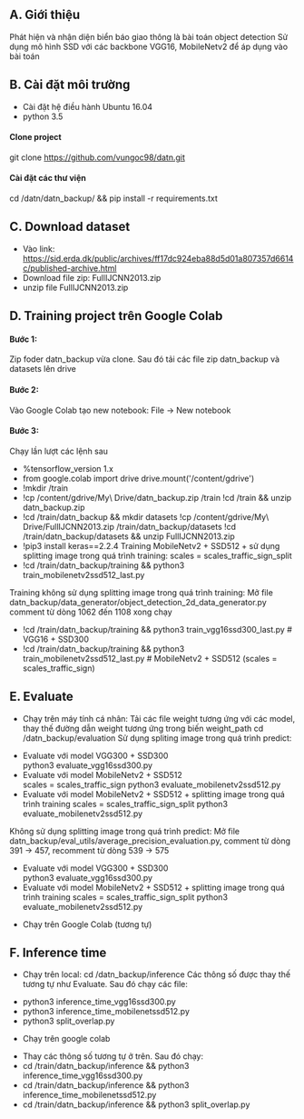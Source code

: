 ## A. Giới thiệu
Phát hiện và nhận diện biển báo giao thông là bài toán object detection
Sử dụng mô hình SSD với các backbone VGG16, MobileNetv2 để áp dụng vào bài toán
## B. Cài đặt môi trường
- Cài đặt hệ điều hành Ubuntu 16.04
- python 3.5
#### Clone project
  git clone https://github.com/vungoc98/datn.git
#### Cài đặt các thư viện
  cd /datn/datn_backup/ && pip install -r requirements.txt
## C. Download dataset
- Vào link: https://sid.erda.dk/public/archives/ff17dc924eba88d5d01a807357d6614c/published-archive.html
- Download file zip: FullIJCNN2013.zip
- unzip file FullIJCNN2013.zip
## D. Training project trên Google Colab
#### Bước 1:
  Zip foder datn_backup vừa clone. Sau đó tải các file zip datn_backup và datasets lên drive
#### Bước 2: 
  Vào Google Colab tạo new notebook: File -> New notebook
#### Bước 3: 
  Chạy lần lượt các lệnh sau
  - %tensorflow_version 1.x
  - from google.colab import drive
    drive.mount('/content/gdrive')
  - !mkdir /train
  - !cp /content/gdrive/My\ Drive/datn_backup.zip /train
    !cd /train && unzip datn_backup.zip
  - !cd /train/datn_backup && mkdir datasets 
    !cp /content/gdrive/My\ Drive/FullIJCNN2013.zip /train/datn_backup/datasets
    !cd /train/datn_backup/datasets && unzip FullIJCNN2013.zip
  - !pip3 install keras==2.2.4
 Training MobileNetv2 + SSD512 + sử dụng splitting image trong quá trình training:
    scales = scales_traffic_sign_split
  - !cd /train/datn_backup/training && python3 train_mobilenetv2ssd512_last.py
  
 Training không sử dụng splitting image trong quá trình training:
 Mở file datn_backup/data_generator/object_detection_2d_data_generator.py comment từ dòng 1062 đến 1108 xong chạy
  - !cd /train/datn_backup/training && python3 train_vgg16ssd300_last.py # VGG16 + SSD300 
  - !cd /train/datn_backup/training && python3 train_mobilenetv2ssd512_last.py # MobileNetv2 + SSD512 (scales = scales_traffic_sign)
 ## E. Evaluate
 - Chạy trên máy tính cá nhân:
 Tải các file weight tương ứng với các model, thay thế đường dẫn weight tương ứng trong biến weight_path
 cd /datn_backup/evaluation
 Sử dụng spliting image trong quá trình predict:
 + Evaluate với model VGG300 + SSD300  
 python3 evaluate_vgg16ssd300.py
 + Evaluate với model MobileNetv2 + SSD512  
 scales = scales_traffic_sign
 python3 evaluate_mobilenetv2ssd512.py 
 + Evaluate với model MobileNetv2 + SSD512 + splitting image trong quá trình training 
 scales = scales_traffic_sign_split
 python3 evaluate_mobilenetv2ssd512.py
 
  Không sử dụng splitting image trong quá trình predict:
  Mở file datn_backup/eval_utils/average_precision_evaluation.py, comment từ dòng 391 -> 457, recomment từ dòng 539 -> 575
 + Evaluate với model VGG300 + SSD300  
 python3 evaluate_vgg16ssd300.py 
 + Evaluate với model MobileNetv2 + SSD512 + splitting image trong quá trình training 
 scales = scales_traffic_sign_split
 python3 evaluate_mobilenetv2ssd512.py
 
 - Chạy trên Google Colab (tương tự)
 
 ## F. Inference time
 - Chạy trên local:
 cd /datn_backup/inference
Các thông số được thay thế tương tự như Evaluate. Sau đó chạy các file:
 
  + python3 inference_time_vgg16ssd300.py
  + python3 inference_time_mobilenetssd512.py
  + python3 split_overlap.py
 
 - Chạy trên google colab
  + Thay các thông số tương tự ở trên. Sau đó chạy:
  + cd /train/datn_backup/inference && python3 inference_time_vgg16ssd300.py
  + cd /train/datn_backup/inference && python3 inference_time_mobilenetssd512.py
  + cd /train/datn_backup/inference && python3 split_overlap.py
